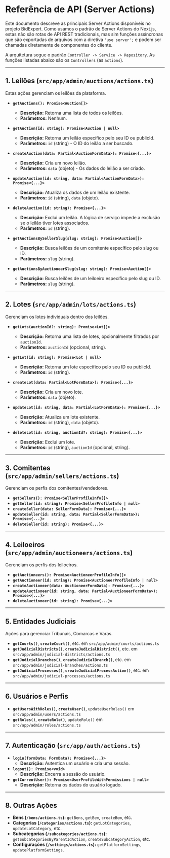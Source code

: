 
# Referência de API (Server Actions)

Este documento descreve as principais Server Actions disponíveis no projeto BidExpert. Como usamos o padrão de Server Actions do Next.js, estas não são rotas de API REST tradicionais, mas sim funções assíncronas que são exportadas de arquivos com a diretiva `'use server';` e podem ser chamadas diretamente de componentes do cliente.

A arquitetura segue o padrão `Controller -> Service -> Repository`. As funções listadas abaixo são os `Controllers` (as `actions`).

---

## 1. Leilões (`src/app/admin/auctions/actions.ts`)

Estas ações gerenciam os leilões da plataforma.

- **`getAuctions(): Promise<Auction[]>`**
  - **Descrição:** Retorna uma lista de todos os leilões.
  - **Parâmetros:** Nenhum.

- **`getAuction(id: string): Promise<Auction | null>`**
  - **Descrição:** Retorna um leilão específico pelo seu ID ou publicId.
  - **Parâmetros:** `id` (string) - O ID do leilão a ser buscado.

- **`createAuction(data: Partial<AuctionFormData>): Promise<{...}>`**
  - **Descrição:** Cria um novo leilão.
  - **Parâmetros:** `data` (objeto) - Os dados do leilão a ser criado.

- **`updateAuction(id: string, data: Partial<AuctionFormData>): Promise<{...}>`**
  - **Descrição:** Atualiza os dados de um leilão existente.
  - **Parâmetros:** `id` (string), `data` (objeto).

- **`deleteAuction(id: string): Promise<{...}>`**
  - **Descrição:** Exclui um leilão. A lógica de serviço impede a exclusão se o leilão tiver lotes associados.
  - **Parâmetros:** `id` (string).

- **`getAuctionsBySellerSlug(slug: string): Promise<Auction[]>`**
  - **Descrição:** Busca leilões de um comitente específico pelo slug ou ID.
  - **Parâmetros:** `slug` (string).

- **`getAuctionsByAuctioneerSlug(slug: string): Promise<Auction[]>`**
  - **Descrição:** Busca leilões de um leiloeiro específico pelo slug ou ID.
  - **Parâmetros:** `slug` (string).

---

## 2. Lotes (`src/app/admin/lots/actions.ts`)

Gerenciam os lotes individuais dentro dos leilões.

- **`getLots(auctionId?: string): Promise<Lot[]>`**
  - **Descrição:** Retorna uma lista de lotes, opcionalmente filtrados por `auctionId`.
  - **Parâmetros:** `auctionId` (opcional, string).

- **`getLot(id: string): Promise<Lot | null>`**
  - **Descrição:** Retorna um lote específico pelo seu ID ou publicId.
  - **Parâmetros:** `id` (string).

- **`createLot(data: Partial<LotFormData>): Promise<{...}>`**
  - **Descrição:** Cria um novo lote.
  - **Parâmetros:** `data` (objeto).

- **`updateLot(id: string, data: Partial<LotFormData>): Promise<{...}>`**
  - **Descrição:** Atualiza um lote existente.
  - **Parâmetros:** `id` (string), `data` (objeto).

- **`deleteLot(id: string, auctionId?: string): Promise<{...}>`**
  - **Descrição:** Exclui um lote.
  - **Parâmetros:** `id` (string), `auctionId` (opcional, string).

---

## 3. Comitentes (`src/app/admin/sellers/actions.ts`)

Gerenciam os perfis dos comitentes/vendedores.

- **`getSellers(): Promise<SellerProfileInfo[]>`**
- **`getSeller(id: string): Promise<SellerProfileInfo | null>`**
- **`createSeller(data: SellerFormData): Promise<{...}>`**
- **`updateSeller(id: string, data: Partial<SellerFormData>): Promise<{...}>`**
- **`deleteSeller(id: string): Promise<{...}>`**

---

## 4. Leiloeiros (`src/app/admin/auctioneers/actions.ts`)

Gerenciam os perfis dos leiloeiros.

- **`getAuctioneers(): Promise<AuctioneerProfileInfo[]>`**
- **`getAuctioneer(id: string): Promise<AuctioneerProfileInfo | null>`**
- **`createAuctioneer(data: AuctioneerFormData): Promise<{...}>`**
- **`updateAuctioneer(id: string, data: Partial<AuctioneerFormData>): Promise<{...}>`**
- **`deleteAuctioneer(id: string): Promise<{...}>`**

---

## 5. Entidades Judiciais

Ações para gerenciar Tribunais, Comarcas e Varas.

- **`getCourts()`**, **`createCourt()`**, etc. em `src/app/admin/courts/actions.ts`
- **`getJudicialDistricts()`**, **`createJudicialDistrict()`**, etc. em `src/app/admin/judicial-districts/actions.ts`
- **`getJudicialBranches()`**, **`createJudicialBranch()`**, etc. em `src/app/admin/judicial-branches/actions.ts`
- **`getJudicialProcesses()`**, **`createJudicialProcessAction()`**, etc. em `src/app/admin/judicial-processes/actions.ts`

---

## 6. Usuários e Perfis

- **`getUsersWithRoles()`**, **`createUser()`**, `updateUserRoles()` em `src/app/admin/users/actions.ts`
- **`getRoles()`**, **`createRole()`**, `updateRole()` em `src/app/admin/roles/actions.ts`

---

## 7. Autenticação (`src/app/auth/actions.ts`)

- **`login(formData: FormData): Promise<{...}>`**
  - **Descrição:** Autentica um usuário e cria uma sessão.
- **`logout(): Promise<void>`**
  - **Descrição:** Encerra a sessão do usuário.
- **`getCurrentUser(): Promise<UserProfileWithPermissions | null>`**
  - **Descrição:** Retorna os dados do usuário logado.

---

## 8. Outras Ações

- **Bens (`/bens/actions.ts`):** `getBens`, `getBem`, `createBem`, etc.
- **Categorias (`/categories/actions.ts`):** `getLotCategories`, `updateLotCategory`, etc.
- **Subcategorias (`/subcategories/actions.ts`):** `getSubcategoriesByParentIdAction`, `createSubcategoryAction`, etc.
- **Configurações (`/settings/actions.ts`):** `getPlatformSettings`, `updatePlatformSettings`.
